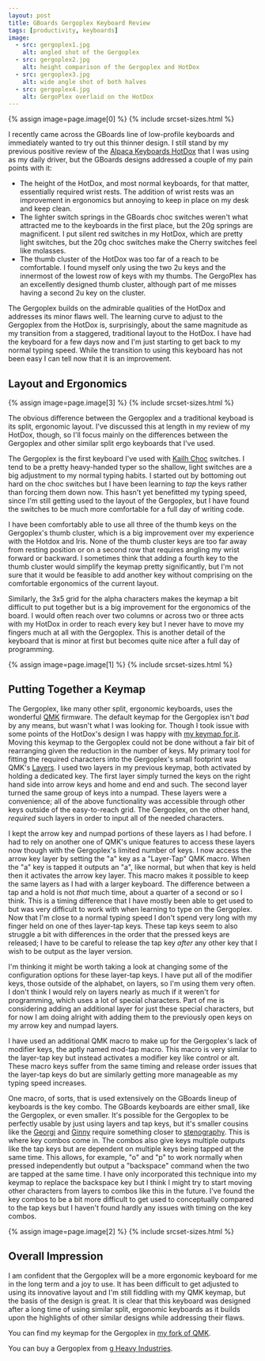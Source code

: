 ```yaml
---
layout: post
title: GBoards Gergoplex Keyboard Review
tags: [productivity, keyboards]
image:
  - src: gergoplex1.jpg
    alt: angled shot of the Gergoplex
  - src: gergoplex2.jpg
    alt: height comparison of the Gergoplex and HotDox
  - src: gergoplex3.jpg
    alt: wide angle shot of both halves
  - src: gergoplex4.jpg
    alt: GergoPlex overlaid on the HotDox
---
```


{% assign image=page.image[0] %}
{% include srcset-sizes.html %}

I recently came across the GBoards line of low-profile keyboards and immediately wanted to try out this thinner design. I still stand by my previous positive review of the [Alpaca Keyboards HotDox](https://jonathanbayless.com/2019/09/16/hotdox-review.html) that I was using as my daily driver, but the GBoards designs addressed a couple of my pain points with it:

- The height of the HotDox, and most normal keyboards, for that matter, essentially required wrist rests. The addition of wrist rests was an improvement in ergonomics but annoying to keep in place on my desk and keep clean.
- The lighter switch springs in the GBoards choc switches weren't what attracted me to the keyboards in the first place, but the 20g springs are magnificent. I put silent red switches in my HotDox, which are pretty light switches, but the 20g choc switches make the Cherry switches feel like molasses.
- The thumb cluster of the HotDox was too far of a reach to be comfortable. I found myself only using the two 2u keys and the innermost of the lowest row of keys with my thumbs. The GergoPlex has an excellently designed thumb cluster, although part of me misses having a second 2u key on the cluster.

The Gergoplex builds on the admirable qualities of the HotDox and addresses its minor flaws well. The learning curve to adjust to the Gergoplex from the HotDox is, surprisingly, about the same magnitude as my transition from a staggered, traditional layout to the HotDox. I have had the keyboard for a few days now and I'm just starting to get back to my normal typing speed. While the transition to using this keyboard has not been easy I can tell now that it is an improvement.

## Layout and Ergonomics

{% assign image=page.image[3] %}
{% include srcset-sizes.html %}

The obvious difference between the Gergoplex and a traditional keyboad is its split, ergonomic layout. I've discussed this at length in my review of my HotDox, though, so I'll focus mainly on the differences between the Gergoplex and other similar split ergo keyboards that I've used.

The Gergoplex is the first keyboard I've used with [Kailh Choc](http://www.kailh.com/en/Products/Ks/CS/) switches. I tend to be a pretty heavy-handed typer so the shallow, light switches are a big adjustment to my normal typing habits. I started out by bottoming out hard on the choc switches but I have been learning to _tap_ the keys rather than forcing them down now. This hasn't yet benefitted my typing speed, since I'm still getting used to the layout of the Gergoplex, but I have found the switches to be much more comfortable for a full day of writing code.

I have been comfortably able to use all three of the thumb keys on the Gergoplex's thumb cluster, which is a big improvement over my experience with the Hotdox and Iris. None of the thumb cluster keys are too far away from resting position or on a second row that requires angling my wrist forward or backward. I sometimes think that adding a fourth key to the thumb cluster would simplify the keymap pretty significantly, but I'm not sure that it would be feasible to add another key without comprising on the comfortable ergonomics of the current layout.

Similarly, the 3x5 grid for the alpha characters makes the keymap a bit difficult to put together but is a big improvement for the ergonomics of the board. I would often reach over two columns or across two or three acts with my HotDox in order to reach every key but I never have to move my fingers much at all with the Gergoplex. This is another detail of the keyboard that is minor at first but becomes quite nice after a full day of programming.

{% assign image=page.image[1] %}
{% include srcset-sizes.html %}

## Putting Together a Keymap

The Gergoplex, like many other split, ergonomic keyboards, uses the wonderful [QMK](https://docs.qmk.fm/#/) firmware. The default keymap for the Gergoplex isn't _bad_ by any means, but wasn't what I was looking for. Though I took issue with some points of the HotDox's design I was happy with [my keymap for it](https://github.com/baylessj/hotdox-qmk). Moving this keymap to the Gergoplex could not be done without a fair bit of rearranging given the reduction in the number of keys. My primary tool for fitting the required characters into the Gergoplex's small footprint was QMK's [Layers](https://docs.qmk.fm/#/feature_layers). I used two layers in my previous keymap, both activated by holding a dedicated key. The first layer simply turned the keys on the right hand side into arrow keys and home and end and such. The second layer turned the same group of keys into a numpad. These layers were a convenience; all of the above functionality was accessible through other keys outside of the easy-to-reach grid. The Gergoplex, on the other hand, _required_ such layers in order to input all of the needed characters.

I kept the arrow key and numpad portions of these layers as I had before. I had to rely on another one of QMK's unique features to access these layers now though with the Gergoplex's limited number of keys. I now access the arrow key layer by setting the "a" key as a "Layer-Tap" QMK macro. When the "a" key is tapped it outputs an "a", like normal, but when that key is held then it activates the arrow key layer. This macro makes it possible to keep the same layers as I had with a larger keyboard. The difference between a tap and a hold is not _that_ much time, about a quarter of a second or so I think. This is a timing difference that I have mostly been able to get used to but was very difficult to work with when learning to type on the Gergoplex. Now that I'm close to a normal typing speed I don't spend very long with my finger held on one of thes layer-tap keys. These tap keys seem to also struggle a bit with differences in the order that the pressed keys are released; I have to be careful to release the tap key _after_ any other key that I wish to be output as the layer version.

I'm thinking it might be worth taking a look at changing some of the configuration options for these layer-tap keys. I have put all of the modifier keys, those outside of the alphabet, on layers, so I'm using them very often. I don't think I would rely on layers nearly as much if it weren't for programming, which uses a lot of special characters. Part of me is considering adding an additional layer for just these special characters, but for now I am doing alright with adding them to the previously open keys on my arrow key and numpad layers.

I have used an additional QMK macro to make up for the Gergoplex's lack of modifier keys, the aptly named mod-tap macro. This macro is very similar to the layer-tap key but instead activates a modifier key like control or alt. These macro keys suffer from the same timing and release order issues that the layer-tap keys do but are similarly getting more manageable as my typing speed increases.

One macro, of sorts, that is used extensively on the GBoards lineup of keyboards is the key combo. The GBoards keyboards are either small, like the Gergoplex, or even smaller. It's possible for the Gergoplex to be perfectly usable by just using layers and tap keys, but it's smaller cousins like the [Georgi](https://www.gboards.ca/product/georgi) and [Ginny](https://www.gboards.ca/product/ginni) require something closer to [stenography](https://en.wikipedia.org/wiki/Shorthand). This is where key combos come in. The combos also give keys multiple outputs like the tap keys but are dependent on multiple keys being tapped at the same time. This allows, for example, "o" and "p" to work normally when pressed independently but output a "backspace" command when the two are tapped at the same time. I have only incorporated this technique into my keymap to replace the backspace key but I think I might try to start moving other characters from layers to combos like this in the future. I've found the key combos to be a bit more difficult to get used to conceptually compared to the tap keys but I haven't found hardly any issues with timing on the key combos.

{% assign image=page.image[2] %}
{% include srcset-sizes.html %}

## Overall Impression

I am confident that the Gergoplex will be a more ergonomic keyboard for me in the long term and a joy to use. It has been difficult to get adjusted to using its innovative layout and I'm still fiddling with my QMK keymap, but the basis of the design is great. It is clear that this keyboard was designed after a long time of using similar split, ergonomic keyboards as it builds upon the highlights of other similar designs while addressing their flaws.

You can find my keymap for the Gergoplex in [my fork of QMK](https://github.com/baylessj/qmk_firmware).

You can buy a Gergoplex from [g Heavy Industries](https://www.gboards.ca/product/gergoplex).
